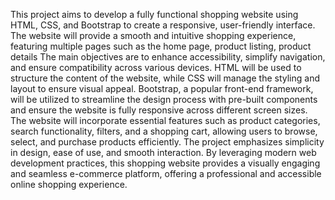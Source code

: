 This project aims to develop a fully functional shopping website using HTML, CSS, and Bootstrap to create a responsive, user-friendly interface. The website will provide a smooth and intuitive shopping experience, featuring multiple pages such as the home page, product listing, product details
The main objectives are to enhance accessibility, simplify navigation, and ensure compatibility across various devices.
HTML will be used to structure the content of the website, while CSS will manage the styling and layout to ensure visual appeal. Bootstrap, a popular front-end framework, will be utilized to streamline the design process with pre-built components and ensure the website is fully responsive across different screen sizes. The website will incorporate essential features such as product categories, search functionality, filters, and a shopping cart, allowing users to browse, select, and purchase products efficiently.
The project emphasizes simplicity in design, ease of use, and smooth interaction. By leveraging modern web development practices, this shopping website provides a visually engaging and seamless e-commerce platform, offering a professional and accessible online shopping experience.
